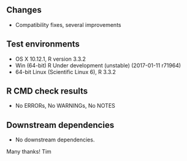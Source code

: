 ## Changes
* Compatibility fixes, several improvements

## Test environments
* OS X 10.12.1, R version 3.3.2
* Win (64-bit) R Under development (unstable) (2017-01-11 r71964)
* 64-bit Linux (Scientific Linux 6), R 3.3.2

## R CMD check results
* No ERRORs, No WARNINGs, No NOTES

## Downstream dependencies
* No downstream dependencies.

Many thanks!
Tim
